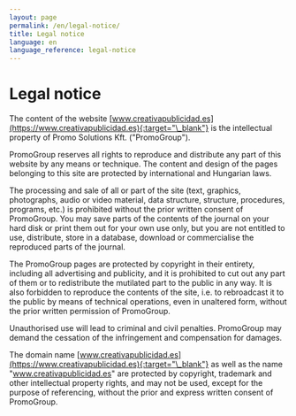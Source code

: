 ```yaml
---
layout: page
permalink: /en/legal-notice/
title: Legal notice
language: en
language_reference: legal-notice
---
```


# Legal notice

The content of the website [www.creativapublicidad.es](https://www.creativapublicidad.es){:target="\_blank"} is the intellectual property of Promo Solutions Kft. ("PromoGroup").

PromoGroup reserves all rights to reproduce and distribute any part of this website by any means or technique. The content and design of the pages belonging to this site are protected by international and Hungarian laws.

The processing and sale of all or part of the site (text, graphics, photographs, audio or video material, data structure, structure, procedures, programs, etc.) is prohibited without the prior written consent of PromoGroup. You may save parts of the contents of the journal on your hard disk or print them out for your own use only, but you are not entitled to use, distribute, store in a database, download or commercialise the reproduced parts of the journal.

The PromoGroup pages are protected by copyright in their entirety, including all advertising and publicity, and it is prohibited to cut out any part of them or to redistribute the mutilated part to the public in any way. It is also forbidden to reproduce the contents of the site, i.e. to rebroadcast it to the public by means of technical operations, even in unaltered form, without the prior written permission of PromoGroup.

Unauthorised use will lead to criminal and civil penalties. PromoGroup may demand the cessation of the infringement and compensation for damages.

The domain name [www.creativapublicidad.es](https://www.creativapublicidad.es){:target="\_blank"} as well as the name "www.creativapublicidad.es" are protected by copyright, trademark and other intellectual property rights, and may not be used, except for the purpose of referencing, without the prior and express written consent of PromoGroup.
